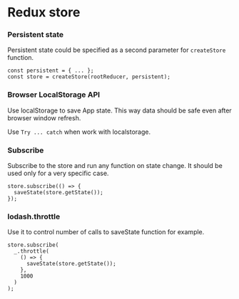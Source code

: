 # Redux store

### Persistent state

Persistent state could be specified as a second parameter for `createStore` function.

    const persistent = { ... };
    const store = createStore(rootReducer, persistent);

### Browser LocalStorage API

Use localStorage to save App state. This way data should be safe even after browser window refresh.

Use `Try ... catch` when work with localstorage.

### Subscribe

Subscribe to the store and run any function on state change.
It should be used only for a very specific case.

    store.subscribe(() => {
      saveState(store.getState());
    });

### lodash.throttle

Use it to control number of calls to saveState function for example.

    store.subscribe(
      _.throttle(
        () => {
          saveState(store.getState());
        },
        1000
      )
    );
